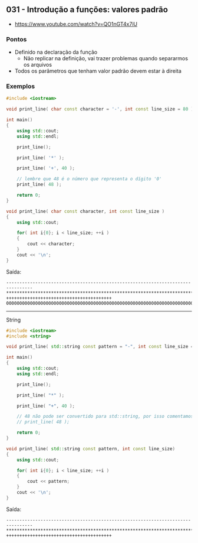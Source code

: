 ## 031 - Introdução a funções: valores padrão

- https://www.youtube.com/watch?v=QO1nGT4x7iU

### Pontos

- Definido na declaração da função
  - Não replicar na definição, vai trazer problemas quando separarmos os arquivos
- Todos os parâmetros que tenham valor padrão devem estar à direita

### Exemplos

```cpp
#include <iostream>

void print_line( char const character = '-', int const line_size = 80 );

int main()
{
    using std::cout;
    using std::endl;

    print_line();

    print_line( '*' );

    print_line( '+', 40 );

    // lembre que 48 é o número que representa o dígito '0'
    print_line( 48 );

    return 0;
}

void print_line( char const character, int const line_size )
{
    using std::cout;

    for( int i{0}; i < line_size; ++i )
    {
        cout << character;
    }
    cout << '\n';
}
```

Saída:

```
--------------------------------------------------------------------------------
********************************************************************************
++++++++++++++++++++++++++++++++++++++++
00000000000000000000000000000000000000000000000000000000000000000000000000000000

```

---

String

```cpp
#include <iostream>
#include <string>

void print_line( std::string const pattern = "-", int const line_size = 80 );

int main()
{
    using std::cout;
    using std::endl;

    print_line();

    print_line( "*" );

    print_line( "+", 40 );

    // 48 não pode ser convertido para std::string, por isso comentamos
    // print_line( 48 );

    return 0;
}

void print_line( std::string const pattern, int const line_size)
{
    using std::cout;

    for( int i{0}; i < line_size; ++i )
    {
        cout << pattern;
    }
    cout << '\n';
}

```

Saída:

```
--------------------------------------------------------------------------------
********************************************************************************
++++++++++++++++++++++++++++++++++++++++

```
